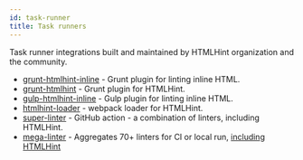 ```yaml
---
id: task-runner
title: Task runners
---
```


Task runner integrations built and maintained by HTMLHint organization and the community.

- [grunt-htmlhint-inline](https://github.com/htmlhint/grunt-htmlhint-inline) - Grunt plugin for linting inline HTML.
- [grunt-htmlhint](https://github.com/htmlhint/grunt-htmlhint) - Grunt plugin for HTMLHint.
- [gulp-htmlhint-inline](https://github.com/htmlhint/gulp-htmlhint-inline) - Gulp plugin for linting inline HTML.
- [htmlhint-loader](https://github.com/htmlhint/htmlhint-loader) - webpack loader for HTMLHint.
- [super-linter](https://github.com/github/super-linter) - GitHub action - a combination of linters, including HTMLHint.
- [mega-linter](https://oxsecurity.github.io/megalinter/latest/) - Aggregates 70+ linters for CI or local run, [including HTMLHint](https://oxsecurity.github.io/megalinter/latest/descriptors/html_htmlhint/#readme)
